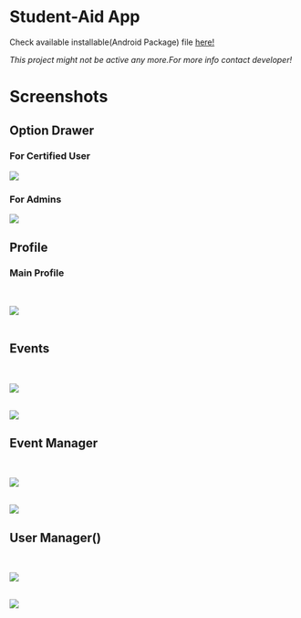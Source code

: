# Student-Aid App
Check available installable(Android Package) file [here!](https://sobydamn.blogspot.com/2020/03/studentaid-app.html)
<br>

_This project might not be active any more.For more info contact developer!_
# Screenshots
## Option Drawer
### For Certified User
![](README_Images/OptionDrawer.jpg)
<br>

### For Admins
![](README_Images/AdminDrawer.jpg)
<br>

## Profile
### Main Profile
<br>

![](README_Images/Profile.jpg)
<br>
<br>

## Events
<br>

![](README_Images/Assignment2.jpg)
<br>
<br>

![](README_Images/Assignment.jpg)
<br>

## Event Manager

<br>

![](README_Images/EventAdder.jpg)
<br>
<br>

![](README_Images/EventModifier2.jpg)
<br>

## User Manager()
<br>

![](README_Images/UserManager.jpg)
<br>
<br>

![](README_Images/UserManager2.jpg)
<br>
